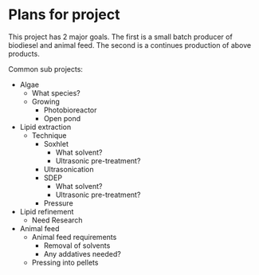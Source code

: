 # Plans for project

This project has 2 major goals. The first is a small batch producer of biodiesel and animal feed. The second is a continues production of above products.

Common sub projects:
 - Algae
	 - What species?
	 - Growing
		 - Photobioreactor
		 - Open pond
 - Lipid extraction
	 - Technique
		 - Soxhlet
			 - What solvent?
			 - Ultrasonic pre-treatment?
		 - Ultrasonication
		 - SDEP
			 - What solvent?
			 - Ultrasonic pre-treatment?
		 - Pressure
 - Lipid refinement
	 - Need Research
 - Animal feed
	 - Animal feed requirements
		 - Removal of solvents
		 - Any addatives needed?
	 - Pressing into pellets